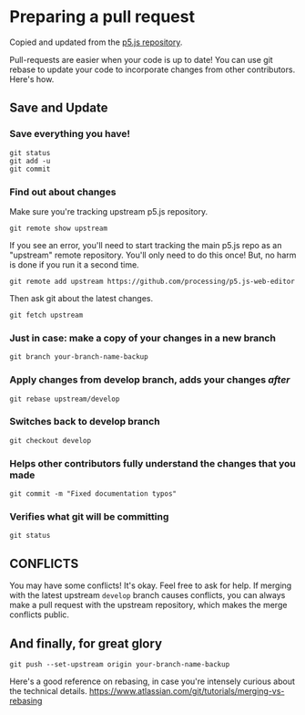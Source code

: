 # Preparing a pull request

Copied and updated from the [p5.js repository](https://github.com/processing/p5.js).

Pull-requests are easier when your code is up to date! You can use git rebase to update your code to incorporate changes from other contributors. Here's how.

## Save and Update

### Save everything you have!
    git status
    git add -u
    git commit


### Find out about changes
Make sure you're tracking upstream p5.js repository.

    git remote show upstream

If you see an error, you'll need to start tracking the main p5.js repo as an "upstream" remote repository. You'll only need to do this once! But, no harm is done if you run it a second time.

    git remote add upstream https://github.com/processing/p5.js-web-editor

Then ask git about the latest changes.

    git fetch upstream

### Just in case: make a copy of your changes in a new branch
    git branch your-branch-name-backup

### Apply changes from develop branch, adds your changes *after*
    git rebase upstream/develop

### Switches back to develop branch
    git checkout develop

### Helps other contributors fully understand the changes that you made
    git commit -m "Fixed documentation typos"   

### Verifies what git will be committing  
    git status       

## CONFLICTS
You may have some conflicts! It's okay. Feel free to ask for help. If merging with the latest upstream `develop` branch causes conflicts, you can always make a pull request with the upstream repository, which makes the merge conflicts public.

## And finally, for great glory
    git push --set-upstream origin your-branch-name-backup

Here's a good reference on rebasing, in case you're intensely curious about the technical details. https://www.atlassian.com/git/tutorials/merging-vs-rebasing
